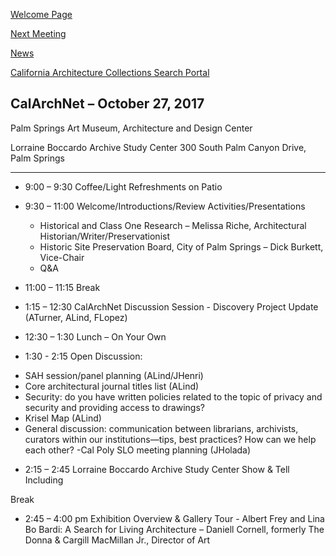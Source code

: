 [Welcome Page](https://aclind.github.io/CalArchNet)

[Next Meeting](https://aclind.github.io/CalArchNet/nextmeeting)

[News](https://aclind.github.io/CalArchNet/news)

[California Architecture Collections Search Portal](https://aclind.github.io/CalArchNet/portal)


## CalArchNet – October 27, 2017

Palm Springs Art Museum, Architecture and Design Center

Lorraine Boccardo Archive Study Center
300 South Palm Canyon Drive, Palm Springs

****************************************************************************************************
* 9:00 – 9:30 Coffee/Light Refreshments on Patio
* 9:30 – 11:00 Welcome/Introductions/Review Activities/Presentations

  * Historical and Class One Research – Melissa Riche, Architectural Historian/Writer/Preservationist
  * Historic Site Preservation Board, City of Palm Springs – Dick Burkett, Vice-Chair
  * Q&A

* 11:00 – 11:15 Break
* 1:15 – 12:30 CalArchNet Discussion Session - Discovery Project Update (ATurner, ALind, FLopez)
* 12:30 – 1:30 Lunch – On Your Own
* 1:30 - 2:15 Open Discussion:
- SAH session/panel planning (ALind/JHenri)
- Core architectural journal titles list (ALind)
- Security: do you have written policies related to the topic of privacy and security and providing access to drawings?
- Krisel Map (ALind)
- General discussion: communication between librarians, archivists, curators within our
institutions—tips, best practices? How can we help each other?
-Cal Poly SLO meeting planning (JHolada)

* 2:15 – 2:45 Lorraine Boccardo Archive Study Center Show & Tell Including

Break

* 2:45 – 4:00 pm Exhibition Overview & Gallery Tour - Albert Frey and Lina Bo Bardi: A Search for Living Architecture – Daniell Cornell, formerly The Donna & Cargill MacMillan Jr., Director of Art
